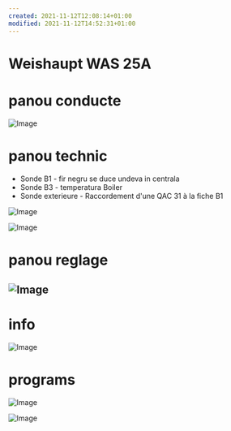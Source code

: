 ```yaml
---
created: 2021-11-12T12:08:14+01:00
modified: 2021-11-12T14:52:31+01:00
---
```


# Weishaupt  WAS 25A

# panou conducte

![Image](./0aa8c12cee62c2a3905007af63fc9385.jpg)

# panou technic

- Sonde B1 - fir negru se duce undeva in centrala
- Sonde B3 - temperatura Boiler
- Sonde exterieure - Raccordement d'une QAC 31 à la fiche B1

![Image](./63d4645d3a7f94d9174943d5dda2188e.jpg)

![Image](./4c5ef43f1b5277f7d210c3a5f9acfcc9.jpg)


# panou reglage

![Image](./0aa8c12cee62c2a3905007af63fc9385.jpg)
---


# info

![Image](./4e08e6a9b70b4fdb496dafe921019db6.jpg)

# programs

![Image](./b84635b5ee96756afbb854c84a5e0b30.jpg)

![Image](./4af94e9806c4e25a9f5fbc26df8211f6.jpg)
